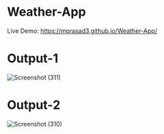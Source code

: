 # Weather-App
Live Demo: https://mprasad3.github.io/Weather-App/
# Output-1
![Screenshot (311)](https://github.com/user-attachments/assets/0f83d15a-4542-478d-9c9a-1b41c8982c0b)
# Output-2
![Screenshot (310)](https://github.com/user-attachments/assets/15b22767-8eff-4762-a07e-e87a9520110a)
